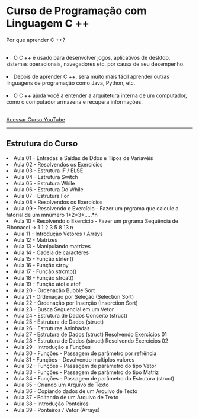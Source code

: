 #   Curso de  Programação com Linguagem C ++

  Por que aprender C ++? <br><br>
<li>O C ++ é usado para desenvolver jogos, aplicativos de desktop, sistemas operacionais, navegadores etc. por causa de seu desempenho.</li><br>
<li>Depois de aprender C ++, será muito mais fácil aprender outras linguagens de programação como Java, Python, etc.</li><br>
<li>O C ++ ajuda você a entender a arquitetura interna de um computador, como o computador armazena e recupera informações.</li><br>

<a href="https://www.youtube.com/watch?v=yHbFhAyOqZQ" target="_blank"> Acessar Curso YouTube</a>

<hr>
<h2> Estrutura do Curso</h2>

<li>Aula 01 - Entradas e Saídas de Ddos e Tipos de Variavéis </li>
<li>Aula 02 - Resolvendos os Exercícios </li>
<li>Aula 03 - Estrutura IF / ELSE </li>
<li>Aula 04 - Estrutura Switch </li>
<li>Aula 05 - Estrutura While </li>
<li>Aula 06 - Estrutura Do While </li>
<li>Aula 07 - Estrutura  For</li>
<li>Aula 08 - Resolvendos os Exercícios </li>
<li>Aula 09 - Resolvendo o Exercício - Fazer um prgrama que calcule a fatorial de um mnúmero 1*2*3*.....*n </li>
<li>Aula 10 - Resolvendo o Exercício - Fazer um prgrama Sequência de Fibonacci -> 1 1 2 3 5 8 13 n  </li>
<li>Aula 11 - Introdução Vetores / Arrays </li>
<li>Aula 12 - Matrizes </li>
<li>Aula 13 - Manipulando matrizes </li>
<li>Aula 14 - Cadeia de caracteres </li>
<li>Aula 15 - Função strlen() </li>
<li>Aula 16 - Função strpy </li>
<li>Aula 17 - Função strcmp() </li>
<li>Aula 18 - Função strcat() </li>
<li>Aula 19 - Função atoi e atof </li>
<li>Aula 20 - Ordenação Bubble Sort </li>
<li>Aula 21 - Ordenação por Seleção (Selection Sort) </li>
<li>Aula 22 - Ordenação por Inserção (Inserction Sort) </li>
<li>Aula 23 - Busca Seguencial em um Vetor </li>
<li>Aula 24 - Estrutura de Dados Conceito (struct) </li>
<li>Aula 25 - Estrutura de Dados (struct) </li>
<li>Aula 26 - Estruturas Aninhadas </li>
<li>Aula 27 - Estrutura de Dados (struct) Resolvendo Exercícios 01 </li>
<li>Aula 28 - Estrutura de Dados (struct) Resolvendo Exercícios 02  </li>
<li>Aula 29 - Introdução a Funções </li>
<li>Aula 30 - Funções - Passagem de parâmetro por refrência </li>
<li>Aula 31 - Funções - Devolvendo multiplos valores  </li>
<li>Aula 32 - Funções - Passagem de parâmetro do tipo Vetor </li>
<li>Aula 33 - Funções - Passagem de parâmetro do tipo Matriz </li>
<li>Aula 34 - Funções - Passagem de parâmetro do Estrutura (struct) </li>
<li>Aula 35 - Criando um Arquivo de Texto </li>
<li>Aula 36 - Copiando dados de um Arquivo de Texto </li>
<li>Aula 37 - Editando de um Arquivo de Texto </li>
<li>Aula 38 - Introdução Ponteiros </li>
<li>Aula 39 - Ponteiros / Vetor (Arrays) </li>




